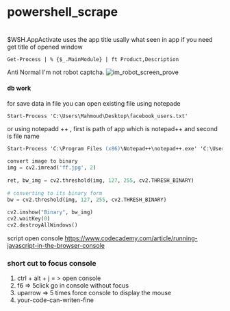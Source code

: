 # powershell_scrape


#
$WSH.AppActivate uses the app title usally what seen in app if you need get title of opened window 

```Get-Process | % {$_.MainModule} | ft Product,Description```

Anti Normal I'm not robot captcha.
![im_robot_screen_prove](easy_ps.JPG)


#### db work
for save data in file you can open existing file using notepade
```ps
Start-Process 'C:\Users\Mahmoud\Desktop\facebook_users.txt'
```

or using notepadd ++ , first is path of app which is notepad++ and second is file name
```ps
Start-Process 'C:\Program Files (x86)\Notepad++\notepad++.exe' 'C:\Users\Mahmoud\Desktop\facebook_users\users.txt'
```

```python
convert image to binary
img = cv2.imread('ff.jpg', 2)
  
ret, bw_img = cv2.threshold(img, 127, 255, cv2.THRESH_BINARY)
  
# converting to its binary form
bw = cv2.threshold(img, 127, 255, cv2.THRESH_BINARY)
  
cv2.imshow("Binary", bw_img)
cv2.waitKey(0)
cv2.destroyAllWindows()
```

script open console
https://www.codecademy.com/article/running-javascript-in-the-browser-console




### short cut to focus console
1. ctrl + alt + j = > open console
2. f6 => 5click go in console without focus
3. uparrow => 5 times force console to display the mouse
4. your-code-can-writen-fine
